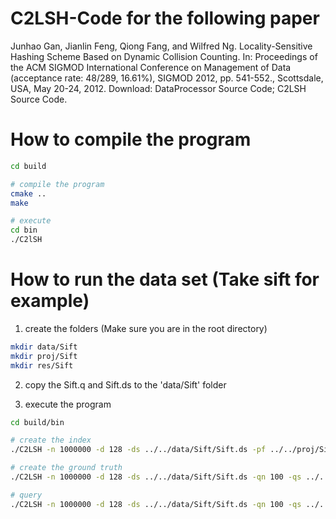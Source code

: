 # C2LSH-Code for the following paper

Junhao Gan, Jianlin Feng, Qiong Fang, and Wilfred Ng. Locality-Sensitive Hashing Scheme Based on Dynamic Collision Counting. In: Proceedings of the ACM SIGMOD International Conference on Management of Data (acceptance rate: 48/289, 16.61%), SIGMOD 2012, pp. 541-552., Scottsdale, USA, May 20-24, 2012. Download: DataProcessor Source Code; C2LSH Source Code.

# How to compile the program

```bash
cd build

# compile the program
cmake ..
make

# execute
cd bin
./C2lSH
```

# How to run the data set (Take sift for example)

1. create the folders (Make sure you are in the root directory)

```bash
mkdir data/Sift
mkdir proj/Sift
mkdir res/Sift
```

2. copy the Sift.q and Sift.ds to the 'data/Sift' folder

3. execute the program

```bash
cd build/bin

# create the index
./C2LSH -n 1000000 -d 128 -ds ../../data/Sift/Sift.ds -pf ../../proj/Sift -c 2

# create the ground truth
./C2LSH -n 1000000 -d 128 -ds ../../data/Sift/Sift.ds -qn 100 -qs ../../data/Sift/Sift.q -gt ../../data/Sift/Sift.gt

# query
./C2LSH -n 1000000 -d 128 -ds ../../data/Sift/Sift.ds -qn 100 -qs ../../data/Sift/Sift.q -pf ../../proj/Sift  -gt ../../data/Sift/Sift.gt -b 4096 -k 100 -c 2 -useCt 0 -rf ../../res/Sift
```

